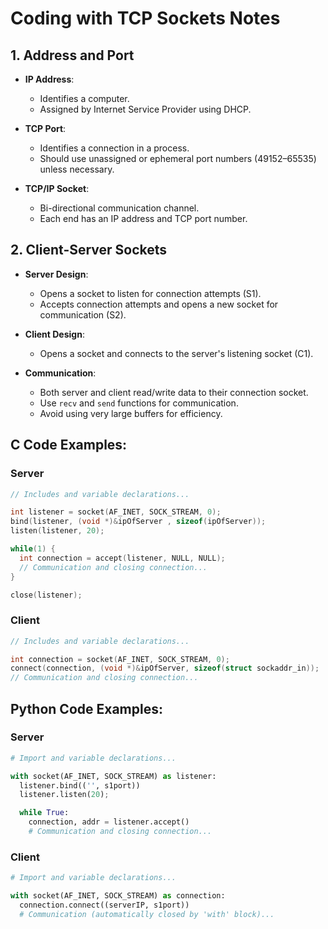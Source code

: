 # Coding with TCP Sockets Notes

## 1. Address and Port

- **IP Address**:
  - Identifies a computer.
  - Assigned by Internet Service Provider using DHCP.

- **TCP Port**:
  - Identifies a connection in a process.
  - Should use unassigned or ephemeral port numbers (49152–65535) unless necessary.

- **TCP/IP Socket**:
  - Bi-directional communication channel.
  - Each end has an IP address and TCP port number.

## 2. Client-Server Sockets

- **Server Design**:
  - Opens a socket to listen for connection attempts (S1).
  - Accepts connection attempts and opens a new socket for communication (S2).

- **Client Design**:
  - Opens a socket and connects to the server's listening socket (C1).
  
- **Communication**:
  - Both server and client read/write data to their connection socket.
  - Use `recv` and `send` functions for communication.
  - Avoid using very large buffers for efficiency.

## C Code Examples:

### Server
```c
// Includes and variable declarations...

int listener = socket(AF_INET, SOCK_STREAM, 0);
bind(listener, (void *)&ipOfServer , sizeof(ipOfServer));
listen(listener, 20);

while(1) {
  int connection = accept(listener, NULL, NULL);
  // Communication and closing connection...
}

close(listener);
```

### Client
```c
// Includes and variable declarations...

int connection = socket(AF_INET, SOCK_STREAM, 0);
connect(connection, (void *)&ipOfServer, sizeof(struct sockaddr_in));
// Communication and closing connection...
```

## Python Code Examples:

### Server
```python
# Import and variable declarations...

with socket(AF_INET, SOCK_STREAM) as listener:
  listener.bind(('', s1port))
  listener.listen(20);

  while True:
    connection, addr = listener.accept()
    # Communication and closing connection...
```

### Client
```python
# Import and variable declarations...

with socket(AF_INET, SOCK_STREAM) as connection:
  connection.connect((serverIP, s1port))
  # Communication (automatically closed by 'with' block)...
```
